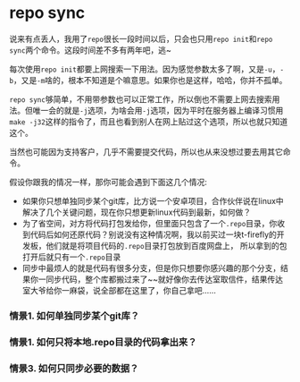 # repo sync

说来有点丢人，我用了`repo`很长一段时间以后，只会也只用`repo init`和`repo sync`两个命令。这段时间差不多有两年吧，逃~

每次使用`repo init`都要上网搜索一下用法。因为感觉参数太多了啊，又是`-u`，`-b`，又是`-m`啥的，根本不知道是个嘛意思。如果你也是这样，哈哈，你并不孤单。

`repo sync`够简单，不用带参数也可以正常工作，所以倒也不需要上网去搜索用法。但唯一会的就是`-j`选项，为啥会用`-j`选项，因为平时在服务器上编译习惯用`make -j32`这样的指令了，而且也看到别人在网上贴过这个选项，所以也就只知道这个。

当然也可能因为支持客户，几乎不需要提交代码，所以也从来没想过要去用其它命令。

假设你跟我的情况一样，那你可能会遇到下面这几个情况:

* 如果你只想单独同步某个git库，比方说一个安卓项目，合作伙伴说在linux中解决了几个关键问题，现在你只想更新linux代码到最新，如何做？
* 为了省空间，对方将代码打包发给你，但里面只包含了一个`.repo`目录，你收到代码后如何还原代码？别说没有这种情况啊，我以前买过一块t-firefly的开发板，他们就是将项目代码的`.repo`目录打包放到百度网盘上， 所以拿到的包打开后就只有一个`.repo`目录
* 同步中最烦人的就是代码有很多分支，但是你只想要你感兴趣的那个分支，结果你一同步代码，整个库都搬过来了~~就好像你去传达室取信件，结果传达室大爷给你一麻袋，说全部都在这里了，你自己拿吧……

### 情景1. 如何单独同步某个git库？

### 情景1. 如何只将本地.repo目录的代码拿出来？

### 情景3. 如何只同步必要的数据？



